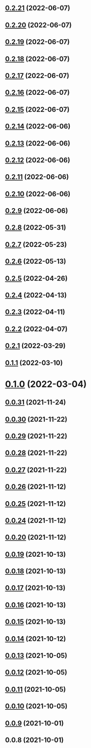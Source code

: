 ## [0.2.21](https://github.com/macramejs/admin/compare/v0.2.20...v0.2.21) (2022-06-07)



## [0.2.20](https://github.com/macramejs/admin/compare/v0.2.19...v0.2.20) (2022-06-07)



## [0.2.19](https://github.com/macramejs/admin/compare/v0.2.18...v0.2.19) (2022-06-07)



## [0.2.18](https://github.com/macramejs/admin/compare/v0.2.17...v0.2.18) (2022-06-07)



## [0.2.17](https://github.com/macramejs/admin/compare/v0.2.16...v0.2.17) (2022-06-07)



## [0.2.16](https://github.com/macramejs/admin/compare/v0.2.15...v0.2.16) (2022-06-07)



## [0.2.15](https://github.com/macramejs/admin/compare/v0.2.14...v0.2.15) (2022-06-07)



## [0.2.14](https://github.com/macramejs/admin/compare/v0.2.13...v0.2.14) (2022-06-06)



## [0.2.13](https://github.com/macramejs/admin/compare/v0.2.12...v0.2.13) (2022-06-06)



## [0.2.12](https://github.com/macramejs/admin/compare/v0.2.11...v0.2.12) (2022-06-06)



## [0.2.11](https://github.com/macramejs/admin/compare/v0.2.10...v0.2.11) (2022-06-06)



## [0.2.10](https://github.com/macramejs/admin/compare/v0.2.8...v0.2.10) (2022-06-06)



## [0.2.9](https://github.com/macramejs/admin/compare/v0.2.8...v0.2.9) (2022-06-06)



## [0.2.8](https://github.com/macramejs/admin/compare/v0.2.7...v0.2.8) (2022-05-31)



## [0.2.7](https://github.com/macramejs/admin/compare/v0.2.6...v0.2.7) (2022-05-23)



## [0.2.6](https://github.com/macramejs/admin/compare/v0.2.5...v0.2.6) (2022-05-13)



## [0.2.5](https://github.com/macramejs/admin/compare/v0.2.4...v0.2.5) (2022-04-26)



## [0.2.4](https://github.com/macramejs/admin/compare/v0.2.3...v0.2.4) (2022-04-13)



## [0.2.3](https://github.com/macramejs/admin/compare/v0.2.2...v0.2.3) (2022-04-11)



## [0.2.2](https://github.com/macramejs/admin/compare/v0.2.1...v0.2.2) (2022-04-07)



## [0.2.1](https://github.com/macramejs/admin/compare/v0.1.1...v0.2.1) (2022-03-29)



## [0.1.1](https://github.com/macramejs/admin/compare/v0.1.0...v0.1.1) (2022-03-10)



# [0.1.0](https://github.com/macramejs/admin/compare/v0.0.31...v0.1.0) (2022-03-04)



## [0.0.31](https://github.com/macramejs/admin/compare/v0.0.30...v0.0.31) (2021-11-24)



## [0.0.30](https://github.com/macramejs/admin/compare/v0.0.29...v0.0.30) (2021-11-22)



## [0.0.29](https://github.com/macramejs/admin/compare/v0.0.28...v0.0.29) (2021-11-22)



## [0.0.28](https://github.com/macramejs/admin/compare/v0.0.27...v0.0.28) (2021-11-22)



## [0.0.27](https://github.com/macramejs/admin/compare/v0.0.26...v0.0.27) (2021-11-22)



## [0.0.26](https://github.com/macramejs/admin/compare/v0.0.25...v0.0.26) (2021-11-12)



## [0.0.25](https://github.com/macramejs/admin/compare/v0.0.24...v0.0.25) (2021-11-12)



## [0.0.24](https://github.com/macramejs/admin/compare/v0.0.20...v0.0.24) (2021-11-12)



## [0.0.20](https://github.com/macramejs/admin/compare/v0.0.19...v0.0.20) (2021-11-12)



## [0.0.19](https://github.com/macramejs/admin/compare/v0.0.18...v0.0.19) (2021-10-13)



## [0.0.18](https://github.com/macramejs/admin/compare/v0.0.17...v0.0.18) (2021-10-13)



## [0.0.17](https://github.com/macramejs/admin/compare/v0.0.16...v0.0.17) (2021-10-13)



## [0.0.16](https://github.com/macramejs/admin/compare/v0.0.15...v0.0.16) (2021-10-13)



## [0.0.15](https://github.com/macramejs/admin/compare/v0.0.14...v0.0.15) (2021-10-13)



## [0.0.14](https://github.com/macramejs/admin/compare/v0.0.13...v0.0.14) (2021-10-12)



## [0.0.13](https://github.com/macramejs/admin/compare/v0.0.12...v0.0.13) (2021-10-05)



## [0.0.12](https://github.com/macramejs/admin/compare/v0.0.11...v0.0.12) (2021-10-05)



## [0.0.11](https://github.com/macramejs/admin/compare/v0.0.10...v0.0.11) (2021-10-05)



## [0.0.10](https://github.com/macramejs/admin/compare/v0.0.9...v0.0.10) (2021-10-05)



## [0.0.9](https://github.com/macramejs/admin/compare/v0.0.8...v0.0.9) (2021-10-01)



## 0.0.8 (2021-10-01)



